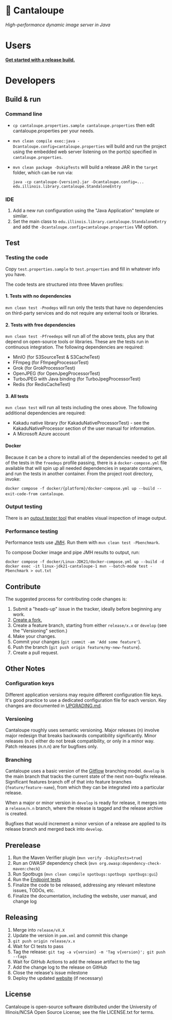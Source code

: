 # 🍈 Cantaloupe

*High-performance dynamic image server in Java*

# Users

**[Get started with a release build.](https://github.com/cantaloupe-project/cantaloupe/releases)**

# Developers

## Build & run

### Command line

* `cp cantaloupe.properties.sample cantaloupe.properties` then edit cantaloupe.properties per your needs.
* `mvn clean compile exec:java -Dcantaloupe.config=cantaloupe.properties` will build and run the
  project using the embedded web server listening on the port(s) specified in
  `cantaloupe.properties`.
* `mvn clean package -DskipTests` will build a release JAR in the `target`
  folder, which can be run via:

  `java -cp cantaloupe-{version}.jar -Dcantaloupe.config=... edu.illinois.library.cantaloupe.StandaloneEntry`

### IDE

1. Add a new run configuration using the "Java Application" template or
   similar.
2. Set the main class to `edu.illinois.library.cantaloupe.StandaloneEntry` and
   add the `-Dcantaloupe.config=cantaloupe.properties` VM option.

## Test

### Testing the code

Copy `test.properties.sample` to `test.properties` and fill in whatever info
you have.

The code tests are structured into three Maven profiles:

#### 1. Tests with no dependencies

`mvn clean test -Pnodeps` will run only the tests that have no dependencies
on third-party services and do not require any external tools or libraries.

#### 2. Tests with free dependencies

`mvn clean test -Pfreedeps` will run all of the above tests, plus any that
depend on open-source tools or libraries. These are the tests run in
continuous integration. The following dependencies are required:

* MinIO (for S3SourceTest & S3CacheTest)
* FFmpeg (for FfmpegProcessorTest)
* Grok (for GrokProcessorTest)
* OpenJPEG (for OpenJpegProcessorTest)
* TurboJPEG with Java binding (for TurboJpegProcessorTest)
* Redis (for RedisCacheTest)

#### 3. All tests

`mvn clean test` will run all tests including the ones above. The following
additional dependencies are required:

* Kakadu native library (for KakaduNativeProcessorTest) - see the
  KakaduNativeProcessor section of the user manual for information.
* A Microsoft Azure account

#### Docker

Because it can be a chore to install all of the dependencies needed to get all
of the tests in the `freedeps` profile passing, there is a `docker-compose.yml`
file available that will spin up all needed dependencies in separate
containers, and run the tests in another container. From the project root
directory, invoke:

  `docker compose -f docker/{platform}/docker-compose.yml up --build --exit-code-from cantaloupe`.

### Output testing

There is an [output tester tool](https://github.com/cantaloupe-project/output-tester)
that enables visual inspection of image output.

### Performance testing

Performance tests use [JMH](http://openjdk.java.net/projects/code-tools/jmh/).
Run them with `mvn clean test -Pbenchmark`.

To compose Docker image and pipe JMH results to output, run:

```
docker compose -f docker/Linux-JDK21/docker-compose.yml up --build -d
docker exec -it linux-jdk21-cantaloupe-1 mvn --batch-mode test -Pbenchmark > out.txt
```

## Contribute

The suggested process for contributing code changes is:

1. Submit a "heads-up" issue in the tracker, ideally before beginning any
   work.
2. [Create a fork.](https://github.com/cantaloupe-project/cantaloupe/fork)
3. Create a feature branch, starting from either `release/x.x` or `develop`
   (see the "Versioning" section.)
4. Make your changes.
5. Commit your changes (`git commit -am 'Add some feature'`).
6. Push the branch (`git push origin feature/my-new-feature`).
7. Create a pull request.

## Other Notes

### Configuration keys

Different application versions may require different configuration file keys.
It's good practice to use a dedicated configuration file for each version.
Key changes are documented in
[UPGRADING.md](https://github.com/cantaloupe-project/cantaloupe/blob/develop/UPGRADING.md).

### Versioning

Cantaloupe roughly uses semantic versioning. Major releases (n) involve major
redesign that breaks backwards compatibility significantly. Minor releases
(n.n) either do not break compatibility, or only in a minor way. Patch releases
(n.n.n) are for bugfixes only.

### Branching

Cantaloupe uses a basic version of the
[Gitflow](https://www.atlassian.com/git/tutorials/comparing-workflows#gitflow-workflow)
branching model. `develop` is the main branch that tracks the current state of
the next non-bugfix release. Significant features branch off of that into
feature branches (`feature/feature-name`), from which they can be integrated
into a particular release.

When a major or minor version in `develop` is ready for release, it merges into
a `release/n.n` branch, where the release is tagged and the release archive is
created.

Bugfixes that would increment a minor version of a release are applied to its
release branch and merged back into `develop`.

## Prerelease

1. Run the Maven Verifier plugin (`mvn verify -DskipTests=true`)
2. Run an OWASP dependency check (`mvn org.owasp:dependency-check-maven:check`)
3. Run Spotbugs (`mvn clean compile spotbugs:spotbugs spotbugs:gui`)
4. Run the [Endpoint tests](https://github.com/cantaloupe-project/output-tester)
5. Finalize the code to be released, addressing any relevant milestone issues,
   TODOs, etc.
6. Finalize the documentation, including the website, user manual, and change
   log

## Releasing

1. Merge into `release/vX.X`
2. Update the version in `pom.xml` and commit this change
3. `git push origin release/x.x`
4. Wait for CI tests to pass
5. Tag the release: `git tag -a v{version} -m 'Tag v{version}'; git push --tags`
6. Wait for GitHub Actions to add the release artifact to the tag
7. Add the change log to the release on GitHub
8. Close the release's issue milestone
9. Deploy the updated
    [website](https://github.com/cantaloupe-project/cantaloupe-project.github.io)
    (if necessary)

## License

Cantaloupe is open-source software distributed under the University of
Illinois/NCSA Open Source License; see the file LICENSE.txt for terms.
